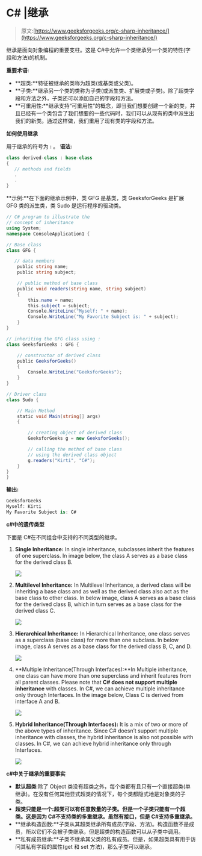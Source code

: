 # C# |继承

> 原文:[https://www.geeksforgeeks.org/c-sharp-inheritance/](https://www.geeksforgeeks.org/c-sharp-inheritance/)

继承是面向对象编程的重要支柱。这是 C#中允许一个类继承另一个类的特性(字段和方法)的机制。

**重要术语:**

*   **超类:**特征被继承的类称为超类(或基类或父类)。
*   **子类:**继承另一个类的类称为子类(或派生类、扩展类或子类)。除了超类字段和方法之外，子类还可以添加自己的字段和方法。
*   **可重用性:**继承支持“可重用性”的概念，即当我们想要创建一个新的类，并且已经有一个类包含了我们想要的一些代码时，我们可以从现有的类中派生出我们的新类。通过这样做，我们重用了现有类的字段和方法。

**如何使用继承**

用于继承的符号为 **:** 。
**语法:**

```cs
class derived-class : base-class  
{  
   // methods and fields  
   .
   .
}  

```

**示例:**在下面的继承示例中，类 GFG 是基类，类 GeeksforGeeks 是扩展 GFG 类的派生类，类 Sudo 是运行程序的驱动类。

```cs
// C# program to illustrate the
// concept of inheritance
using System;
namespace ConsoleApplication1 {

// Base class
class GFG {

   // data members
    public string name;
    public string subject;

    // public method of base class 
    public void readers(string name, string subject)
    {
        this.name = name;
        this.subject = subject;
        Console.WriteLine("Myself: " + name); 
        Console.WriteLine("My Favorite Subject is: " + subject);
    }
}

// inheriting the GFG class using : 
class GeeksforGeeks : GFG {

    // constructor of derived class
    public GeeksforGeeks()
    {
        Console.WriteLine("GeeksforGeeks");
    }
}

// Driver class
class Sudo {

    // Main Method
    static void Main(string[] args)
    {

        // creating object of derived class
        GeeksforGeeks g = new GeeksforGeeks();

        // calling the method of base class 
        // using the derived class object
        g.readers("Kirti", "C#");
    }
}
}
```

**输出:**

```cs
GeeksforGeeks
Myself: Kirti
My Favorite Subject is: C#

```

**c#中的遗传类型**

下面是 C#在不同组合中支持的不同类型的继承。

1.  **Single Inheritance:** In single inheritance, subclasses inherit the features of one superclass. In image below, the class A serves as a base class for the derived class B.

    [![](img/97d22e7f99cfef29794fd6bcc1329f0d.png)](https://media.geeksforgeeks.org/wp-content/uploads/Single.jpg)

2.  **Multilevel Inheritance:** In Multilevel Inheritance, a derived class will be inheriting a base class and as well as the derived class also act as the base class to other class. In below image, class A serves as a base class for the derived class B, which in turn serves as a base class for the derived class C.

    ![](img/adbd43ddbea2c0d2ed0dbd76bed09f5b.png)

3.  **Hierarchical Inheritance:** In Hierarchical Inheritance, one class serves as a superclass (base class) for more than one subclass. In below image, class A serves as a base class for the derived class B, C, and D.

    [![](img/886055352870e7f9297d81a9f3b91c00.png)](https://media.geeksforgeeks.org/wp-content/uploads/Hierarchical.jpg)

4.  **Multiple Inheritance(Through Interfaces):**In Multiple inheritance, one class can have more than one superclass and inherit features from all parent classes. Please note that **C# does not support multiple inheritance** with classes. In C#, we can achieve multiple inheritance only through Interfaces. In the image below, Class C is derived from interface A and B.

    [![](img/743011b7634ee928ada1d08e0bb666e7.png)](https://media.geeksforgeeks.org/wp-content/uploads/Multiple-1.jpg)

5.  **Hybrid Inheritance(Through Interfaces):** It is a mix of two or more of the above types of inheritance. Since C# doesn’t support multiple inheritance with classes, the hybrid inheritance is also not possible with classes. In C#, we can achieve hybrid inheritance only through Interfaces.

    [![](img/b2ca0d0bcb03a4f8fc936a27acaf9b0b.png)](https://media.geeksforgeeks.org/wp-content/uploads/Hybrid.jpg)

**c#中关于继承的重要事实**

*   **默认超类**:除了 Object 类没有超类之外，每个类都有且只有一个直接超类(单继承)。在没有任何其他显式超类的情况下，每个类都隐式地是对象类的子类。
*   **超类只能是一个:**超类可以有任意数量的子类。但是一个子类只能有一个**超类。这是因为 C#不支持类的多重继承。虽然有接口，但是 C#支持多重继承。**
*   **继承构造函数:**子类从其超类继承所有成员(字段、方法)。构造函数不是成员，所以它们不会被子类继承，但是超类的构造函数可以从子类中调用。
*   **私有成员继承:**子类不继承其父类的私有成员。但是，如果超类具有用于访问其私有字段的属性(get 和 set 方法)，那么子类可以继承。